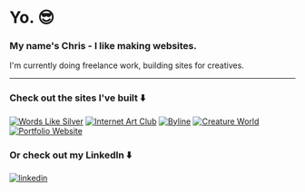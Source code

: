 # Yo. 😎

### My name's Chris - I like making websites. 
I'm currently doing freelance work, building sites for creatives.

---

### Check out the sites I've built ⬇️

[![Words Like Silver](https://github.com/user-attachments/assets/b30162d0-2932-450b-b6ef-ac18f27f5edf)](https://www.wordslikesilver.com)
[![Internet Art Club](https://github.com/ChristopherOka/ChristopherOka/assets/70914858/8fa9a70f-6e1d-469e-899b-a8c26fe01699)](https://www.internetartclub.com)
[![Byline](https://github.com/ChristopherOka/ChristopherOka/assets/70914858/01b36afc-29ad-4166-bd74-8f18a4f73a51)](https://www.bylinebyline.com)
[![Creature World](https://github.com/ChristopherOka/ChristopherOka/assets/70914858/a8e32102-c3fd-4816-baab-e60357285427)](https://creature.world) 
[![Portfolio Website](https://github.com/ChristopherOka/ChristopherOka/assets/70914858/798d2503-da43-4220-bc78-3033bd574d82)](https://www.christopheroka.com)


### Or check out my LinkedIn ⬇️

[![linkedin](https://github.com/ChristopherOka/ChristopherOka/assets/70914858/f533c4d7-fa18-4a46-b3a7-88f7fdb9d916)](https://www.linkedin.com/in/christopher-oka/)
